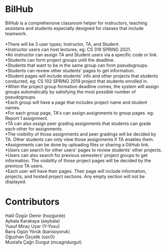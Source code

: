 # BilHub

BilHub is a comprehensive classroom helper for instructors, teaching assistans and students especially designed for classes that include teamwork. <br />
<br />
•There will be 3 user types; Instructor, TA, and Student. <br />
•Instructor users can host lectures, eg: CS 319 SPRING 2021. <br />
•An instructor can assign TA and Student users via a specific code or link. <br />
•Students can form project groups until the deadline. <br />
•Students that want to be in the same group can form pseudogroups. <br />
•Students can review other students' pages to get information. <br />
•Student pages will include students' info and other projects that students conducted, eg: CS 102 SPRING 2019 project that students enrolled in. <br />
•When the project group formation deadline comes, the system will assign groups automatically by satisfying the most possible number of pseudogroups. <br />
•Each group will have a page that includes project name and student names. <br />
•For each group page, TA's can assign assignments to group pages. eg: Report 1 assignment. <br />
•TA can also assign peer grading assignments that students can grade each other for assignments. <br />
•The visibility of those assignments and peer gradings will be decided by TA. Other students can only view those assignments if TA enables them. <br />
•Assignments can be done by uploading files or sharing a GitHub link. <br />
•Users can search for other users' pages to review students' other projects. <br />
•Users can also search for previous semesters' project groups to get information. The visibility of those project pages will be decided by the previous TA users.  <br />
•Each user will have their pages. Their page will include information, projects, and hosted project sections. Any empty section will not be displayed. <br />

# Contributors
  Halil Özgür Demir (hozgurde) <br />
  Aybala Karakaya (aaybala) <br />
  Yusuf Miraç Uyar (Y-Yosu) <br />
  Barış Ogün Yörük (barisoyoruk) <br />
  Oğuzhan Özçelik (ozc0) <br />
  Mustafa Çağrı Durgut (mcagridurgut) <br />

